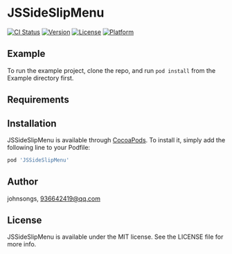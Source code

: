 # JSSideSlipMenu

[![CI Status](http://img.shields.io/travis/johnsongs/JSSideSlipMenu.svg?style=flat)](https://travis-ci.org/johnsongs/JSSideSlipMenu)
[![Version](https://img.shields.io/cocoapods/v/JSSideSlipMenu.svg?style=flat)](http://cocoapods.org/pods/JSSideSlipMenu)
[![License](https://img.shields.io/cocoapods/l/JSSideSlipMenu.svg?style=flat)](http://cocoapods.org/pods/JSSideSlipMenu)
[![Platform](https://img.shields.io/cocoapods/p/JSSideSlipMenu.svg?style=flat)](http://cocoapods.org/pods/JSSideSlipMenu)

## Example

To run the example project, clone the repo, and run `pod install` from the Example directory first.

## Requirements

## Installation

JSSideSlipMenu is available through [CocoaPods](http://cocoapods.org). To install
it, simply add the following line to your Podfile:

```ruby
pod 'JSSideSlipMenu'
```

## Author

johnsongs, 936642419@qq.com

## License

JSSideSlipMenu is available under the MIT license. See the LICENSE file for more info.
